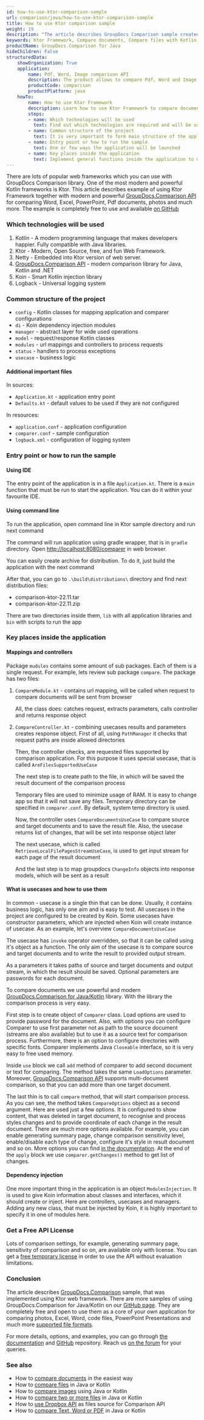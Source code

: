 ```yaml
---
id: how-to-use-ktor-comparison-sample
url: comparison/java/how-to-use-ktor-comparison-sample
title: How to use Ktor comparison sample
weight: 19
description: "The article describes GroupDocs Comparison sample created with using Ktor Framework"
keywords: Ktor Framework, Compare documents, Compare files with Kotlin, Comparison Tool with Kotlin and Ktor Framework
productName: GroupDocs.Comparison for Java
hideChildren: False
structuredData:
    showOrganization: True
    application:
        name: Pdf, Word, Image comparison API
        description: The product allows to compare Pdf, Word and Image files
        productCode: comparison
        productPlatform: java
    howTo:
        name: How to use Ktor Framework
        description: Learn how to use Ktor Framework to compare documents, images and other files in Java or Kotlin project
        steps:
        - name: Which technologies will be used
          text: Find out which technologies are required and will be used in the application
        - name: Common structure of the project
          text: It is very important to form main structure of the application project
        - name: Entry point or how to run the sample
          text: One or few ways the application will be launched
        - name: Key places inside the application
          text: Implement general functions inside the application to make it work
---
```

There are lots of popular web frameworks which you can use with GroupDocs Comparison library. One of the most modern and powerful Kotlin frameworks is Ktor. This article describes example of using Ktor Framework together with modern and powerful [GroupDocs.Comparison API](https://products.groupdocs.com/comparison) for comparing Word, Excel, PowerPoint, Pdf documents, photos and much more. The example is completely free to  use and available [on GitHub](https://github.com/groupdocs-comparison/GroupDocs.Comparison-for-Java/tree/68c3f01/Demos/Ktor)

### Which technologies will be used

1. Kotlin - A modern programming language that makes developers happier. Fully compatible with Java libraries.
2. Ktor - Modern, Open Source, free, and fun Web Framework.
3. Netty - Embedded into Ktor version of web server.
4. [GroupDocs.Comparison API](https://products.groupdocs.com/comparison/) - modern comparison library for Java, Kotlin and .NET
5. Koin - Smart Kotlin injection library
6. Logback - Universal logging system

### Common structure of the project

* `config` - Kotlin classes for mapping application and comparer configurations
* `di` - Koin dependency injection modules
* `manager` - abstract layer for wide used operations
* `model` - request/response Kotlin classes
* `modules` - url mappings and controllers to process requests
* `status` - handlers to  process exceptions
* `usecase` - business logic

#### Additional important files

In sources:

* `Application.kt` - application entry point
* `Defaults.kt` - default values to be used if they are not configured

In resources:

* `application.conf` - application configuration
* `comparer.conf` - sample configuration
* `logback.xml` - configuration of logging system

### Entry point or how to run the sample

#### Using IDE

The entry point of the application is in a file `Application.kt`. There is a `main` function that must be run to start the application. You can do it within your favourite IDE. 

#### Using command line

To run the application, open command line in Ktor sample directory and run next command

<script src="https://gist.github.com/groupdocs-comparison-gists/6987202c524f6c430eae2669bad8c64b.js"></script>

The command will run application using gradle wrapper, that is in `gradle` directory. Open [http://localhost:8080/comparer](http://localhost:8080/comparison) in web browser.

You can easily create archive for distribution. To do it, just build the application with the next command

<script src="https://gist.github.com/groupdocs-comparison-gists/77581fd6decb81d87d7a7487f997de7a.js"></script>

After that, you can go to `.\build\distributions\` directory and find next distribution files:

* comparison-ktor-22.11.tar
* comparison-ktor-22.11.zip

There are two directories inside them, `lib` with all application libraries and `bin` with scripts to run the app

### Key places inside the application

#### Mappings and controllers

Package `mudules` contains some amount of sub packages. Each of them is a single request. For example, lets review sub package `compare`.
The package has two files: 
1. `CompareModule.kt` - contains url mapping, will be called when request to compare documents will be sent from browser

    <script src="https://gist.github.com/groupdocs-comparison-gists/6c365c5e96514aad2d97c319e67540d5.js"></script>

    All, the class does: catches request, extracts parameters, calls controller and returns response object
2. `CompareController.kt` - combining usecases results and parameters creates response object.
   First of all, using `PathManager` it checks that request paths are inside allowed directories 

    <script src="https://gist.github.com/groupdocs-comparison-gists/80121384a48c0bd18adf82471ec06158.js"></script>

    Then, the controller checks, are requested files supported by comparison application. For this purpose it uses special usecase, that is called `AreFilesSupportedUseCase`

    <script src="https://gist.github.com/groupdocs-comparison-gists/d967ad8ff4850452d20be766fc80e540.js"></script>

    The next step is to create path to the file, in which will be saved the result document of the comparison process

    <script src="https://gist.github.com/groupdocs-comparison-gists/e5fbb26f52bd2a20e6ba7e918761bc60.js"></script>

    Temporary files are used to minimize usage of RAM. It is easy to change app so that it will not save any files. Temporary directory can be specified in `comparer.conf`. By default, system temp directory is used.

    Now, the controller uses `CompareDocumentsUseCase` to compare source and target documents and to save the result file. Also, the usecase returns list of changes, that will be set into response object later

    <script src="https://gist.github.com/groupdocs-comparison-gists/8c38027c876bcdb257a410ed9ed295b6.js"></script>

    The next usecase, which is called `RetrieveLocalFilePagesStreamUseCase`, is used to get input stream for each page of the result document

    <script src="https://gist.github.com/groupdocs-comparison-gists/3a9ae7912f345b02e45a2469287ffed6.js"></script>

    And the last step is to map groupdocs `ChangeInfo` objects into response models, which will be sent as a result

#### What is usecases and how to use them

In common - usecase is a single thin that can be done. Usually, it contains business logic, has only one aim and is easy to test. All usecases in the project are configured to be created by Koin. Some usecases have constructor parameters, which are injected when Koin will create instance of usecase.
As an example, let's overview `CompareDocumentsUseCase`

The usecase has `invoke` operator overridden, so that it can be called using it's object as a function. The only aim of the usecase is to compare source and target documents and to write the result to provided output stream. 

<script src="https://gist.github.com/groupdocs-comparison-gists/a73539b2fdb66f8cde9495beb47d5fc5.js"></script>

As a parameters it takes paths of source and target documents and output stream, in which the result should be saved. Optional parameters are passwords for each document.

To compare documents we use powerful and modern [GroupDocs.Comparison for Java/Kotlin](https://products.groupdocs.com/comparison/java/)  library. With the library the comparison process is very easy.

First step is to create object of `Comparer` class. Load options are used to provide password for the document. Also, with options you can configure Comparer to use first parameter not as path to the source document (streams are also available) but to use it as a source text for comparison process. Furthermore, there is an option to configure directories with specific fonts. Comparer implements Java `Closeable` interface, so it is very easy to free used memory.

<script src="https://gist.github.com/groupdocs-comparison-gists/cded4b9f8a4f1fd1ec4ae1de61c3b15a.js"></script>

Inside `use` block we call `add` method of comparer to add second document or text for comparing. The method takes the same `LoadOptions` parameter. Moreover, [GroupDocs.Comparison API](https://products.groupdocs.com/comparison/java/) supports multi-document comparison, so that you can add more than one target document.

<script src="https://gist.github.com/groupdocs-comparison-gists/180ae9b27854c4b11dde7854e6ead725.js"></script>

The last thin is to call `compare` method, that will start comparison process. As you can see, the method takes `CompareOptions` object as a second argument. Here are used just a few options. It is configured to show content, that was deleted in target document, to recognise and process styles changes and to provide coordinate of each change in the result document. There are much more options available. For example, you can enable generating summary page, change comparison sensitivity level, enable/disable each type of change, configure it's style in result document and so on. More options you can find [in the documentation](/comparison/java/getting-started/).
At the end of the `apply` block we use `comparer.getChanges()` method to get list of changes. 

#### Dependency injection

One more important thing in the application is an object `ModulesInjection`. It is used to give Koin information about classes and interfaces, which it should create or inject. Here are controllers, usecases and managers. Adding any new class, that must be injected by Koin, it is highly important to specify it in one of modules here.

<script src="https://gist.github.com/groupdocs-comparison-gists/0754c1a4729f7b0f0e6d4828049d6a48.js"></script>

### Get a Free API License

Lots of comparison settings, for example, generating summary page, sensitivity of comparison and so on, are available only with license. You can get a [free temporary license](https://purchase.groupdocs.com/temporary-license) in order to use the API without evaluation limitations.

### Conclusion

The article describes [GroupDocs.Comparison](https://products.groupdocs.com/comparison/java/) sample, that was implemented using Ktor web framework. There are more samples of using GroupDocs.Comparison for Java/Kotlin on our [GitHub page](https://github.com/groupdocs-comparison/GroupDocs.Comparison-for-Java). They are completely free and open to use them as a core of your own application for comparing photos, Excel, Word, code files, PowerPoint Presentations and much more [supported file formats](/comparison/java/supported-document-formats/).

For more details, options, and examples, you can go through [the documentation](/comparison/java/getting-started/) and [GitHub](https://github.com/groupdocs-comparison) repository. Reach us [on the forum](https://forum.groupdocs.com/) for your queries.

### See also

* How to [compare documents](/comparison/java/how-to-compare-documents-in-the-easiest-way) in the easiest way
* How to [compare files](/comparison/java/how-to-compare-files-in-java-or-kotlin) in Java or Kotlin
* How to [compare images](/comparison/java/how-to-compare-images-using-java-or-kotlin) using Java or Kotlin
* How to [compare two or more files](/comparison/java/how-to-compare-two-or-more-files-in-java-or-kotlin) in Java or Kotlin
* How to [use Dropbox API](/comparison/java/how-to-use-dropbox-api-as-files-source-for-comparison-api) as files source for Comparison API 
* How to [compare Text, Word or PDF](/comparison/java/how-to-compare-text-word-pdf-in-java-or-kotlin) in Java or Kotlin
